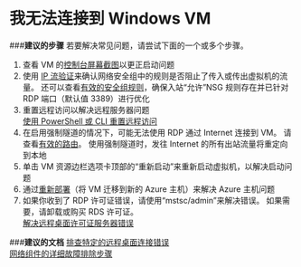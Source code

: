 <properties  
    pageTitle="I can't connect to my Windows VM"
    description="我无法连接到 Windows VM"
    service="microsoft.compute"
    resource="virtualmachines"
    authors="kasparks"
    displayOrder="1"
    selfHelpType="resource"
    supportTopicIds="32411835"
    resourceTags="windows, windowsSQL"
    productPesIds="14749"
    cloudEnvironments="public"
/>


# <a name="i-cant-connect-to-my-windows-vm"></a>我无法连接到 Windows VM

###<a name="recommended-steps"></a>**建议的步骤**
若要解决常见问题，请尝试下面的一个或多个步骤。

1. 查看 VM 的[控制台屏幕截图](data-blade:Microsoft_Azure_Compute.VirtualMachineSerialConsoleLogBlade)以更正启动问题
2. 使用 [IP 流验证](data-blade:microsoft_azure_network.verifyipflowblade)来确认网络安全组中的规则是否阻止了传入或传出虚拟机的流量。 还可以查看[有效的安全组规则](data-blade:Microsoft_Azure_Network.EffectiveSecurityRulesBlade)，确保入站“允许”NSG 规则存在并已针对 RDP 端口（默认值 3389）进行优化
3. 重置远程访问以解决远程服务器问题 <br>
[使用 PowerShell 或 CLI 重置远程访问](http://aka.ms/resetsarmwinremoteaccess)
4. 在启用强制隧道的情况下，可能无法使用 RDP 通过 Internet 连接到 VM。 请查看[有效的路由](data-blade:Microsoft_Azure_Network.EffectiveRoutesBlade)。 使用强制隧道时，发往 Internet 的所有出站流量将重定向到本地
5. 单击 VM 资源边栏选项卡顶部的“重新启动”来重新启动虚拟机，以解决启动问题
6. 通过[重新部署](data-blade:Microsoft_Azure_Compute.VirtualMachineRedeploy)（将 VM 迁移到新的 Azure 主机）来解决 Azure 主机问题
7. 如果你收到了 RDP 许可证错误，请使用“mstsc/admin”来解决错误。 如果需要，请卸载或购买 RDS 许可证。 <br>
[解决远程桌面许可证服务器错误](https://azure.microsoft.com/documentation/articles/virtual-machines-troubleshoot-remote-desktop-connections/#rdplicense)

###<a name="recommended-documents"></a>**建议的文档**
[排查特定的远程桌面连接错误](https://azure.microsoft.com/documentation/articles/virtual-machines-troubleshoot-remote-desktop-connections/#troubleshoot-specific-remote-desktop-connection-errors) <br>
[网络组件的详细故障排除步骤](https://azure.microsoft.com/documentation/articles/virtual-machines-rdp-detailed-troubleshoot/)

